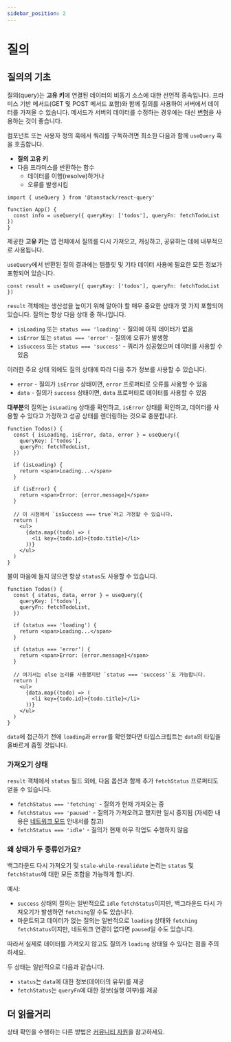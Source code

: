 ```yaml
---
sidebar_position: 2
---
```


# 질의

## 질의의 기초

질의(query)는 **고유 키**에 연결된 데이터의 비동기 소스에 대한 선언적 종속입니다. 프라미스 기반 메서드(GET 및 POST 메서드 포함)와 함께 질의를 사용하여 서버에서 데이터를 가져올 수 있습니다. 메서드가 서버의 데이터를 수정하는 경우에는 대신 [변형](./mutations.md)을 사용하는 것이 좋습니다.

컴포넌트 또는 사용자 정의 훅에서 쿼리를 구독하려면 최소한 다음과 함께 `useQuery` 훅을 호출합니다.

- **질의 고유 키**
- 다음 프라미스를 반환하는 함수
   - 데이터를 이행(resolve)하거나
   - 오류를 발생시킴

```tsx
import { useQuery } from '@tanstack/react-query'

function App() {
  const info = useQuery({ queryKey: ['todos'], queryFn: fetchTodoList })
}
```

제공한 **고유 키**는 앱 전체에서 질의를 다시 가져오고, 캐싱하고, 공유하는 데에 내부적으로 사용됩니다.

`useQuery`에서 반환된 질의 결과에는 템플릿 및 기타 데이터 사용에 필요한 모든 정보가 포함되어 있습니다.

```tsx
const result = useQuery({ queryKey: ['todos'], queryFn: fetchTodoList })
```

`result` 객체에는 생산성을 높이기 위해 알아야 할 매우 중요한 상태가 몇 가지 포함되어 있습니다. 질의는 항상 다음 상태 중 하나입니다.

- `isLoading` 또는 `status === 'loading'` - 질의에 아직 데이터가 없음
- `isError` 또는 `status === 'error'` - 질의에 오류가 발생함
- `isSuccess` 또는 `status === 'success'` - 쿼리가 성공했으며 데이터를 사용할 수 있음

이러한 주요 상태 외에도 질의 상태에 따라 다음 추가 정보를 사용할 수 있습니다.

- `error` - 질의가 `isError` 상태이면, `error` 프로퍼티로 오류를 사용할 수 있음
- `data` - 질의가 `success` 상태이면, `data` 프로퍼티로 데이터를 사용할 수 있음

**대부분**의 질의는 `isLoading` 상태를 확인하고, `isError` 상태를 확인하고, 데이터를 사용할 수 있다고 가정하고 성공 상태를 렌더링하는 것으로 충분합니다.

```tsx
function Todos() {
  const { isLoading, isError, data, error } = useQuery({
    queryKey: ['todos'],
    queryFn: fetchTodoList,
  })

  if (isLoading) {
    return <span>Loading...</span>
  }

  if (isError) {
    return <span>Error: {error.message}</span>
  }

  // 이 시점에서 `isSuccess === true`라고 가정할 수 있습니다.
  return (
    <ul>
      {data.map((todo) => (
        <li key={todo.id}>{todo.title}</li>
      ))}
    </ul>
  )
}
```

불이 마음에 들지 않으면 항상 `status`도 사용할 수 있습니다.

```tsx
function Todos() {
  const { status, data, error } = useQuery({
    queryKey: ['todos'],
    queryFn: fetchTodoList,
  })

  if (status === 'loading') {
    return <span>Loading...</span>
  }

  if (status === 'error') {
    return <span>Error: {error.message}</span>
  }

  // 여기서는 else 논리를 사용했지만 `status === 'success'`도 가능합니다.
  return (
    <ul>
      {data.map((todo) => (
        <li key={todo.id}>{todo.title}</li>
      ))}
    </ul>
  )
}
```

`data`에 접근하기 전에 `loading`과 `error`를 확인했다면 타입스크립트는 `data`의 타입을 올바르게 좁힐 것입니다.

### 가져오기 상태

`result` 객체에서 `status` 필드 외에, 다음 옵션과 함께 추가 `fetchStatus` 프로퍼티도 얻을 수 있습니다.

- `fetchStatus === 'fetching'` - 질의가 현재 가져오는 중
- `fetchStatus === 'paused'` - 질의가 가져오려고 했지만 일시 중지됨 (자세한 내용은 [네트워크 모드](https://tanstack.com/query/latest/docs/react/guides/network-mode) 안내서를 참고)
- `fetchStatus === 'idle'` - 질의가 현재 아무 작업도 수행하지 않음

### 왜 상태가 두 종류인가요?

백그라운드 다시 가져오기 및 `stale-while-revalidate` 논리는 `status` 및 `fetchStatus`에 대한 모든 조합을 가능하게 합니다.

예시:

- `success` 상태의 질의는 일반적으로 `idle` `fetchStatus`이지만, 백그라운드 다시 가져오기가 발생하면 `fetching`일 수도 있습니다.
- 마운트되고 데이터가 없는 질의는 일반적으로 `loading` 상태와 `fetching` `fetchStatus`이지만, 네트워크 연결이 없다면 `paused`일 수도 있습니다.

따라서 실제로 데이터를 가져오지 않고도 질의가 `loading` 상태일 수 있다는 점을 주의하세요.

두 상태는 일반적으로 다음과 같습니다.

- `status`는 `data`에 대한 정보(데이터의 유무)를 제공
- `fetchStatus`는 `queryFn`에 대한 정보(실행 여부)를 제공

## 더 읽을거리

상태 확인을 수행하는 다른 방법은 [커뮤니티 자원](https://tanstack.com/query/latest/docs/react/community/tkdodos-blog#4-status-checks-in-react-query)을 참고하세요.